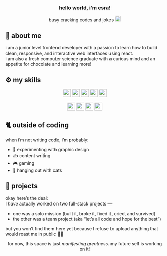 <h3 align="center"> hello world, i’m <strong>esra!</strong></h3>
<p align="center"> busy cracking codes and jokes <img src="https://gifcity.carrd.co/assets/images/gallery12/a3a140ab.gif?v=e3c0bc0f" height="18"/> </p>

## 🚀 about me

i am a junior level frontend developer with a passion to learn how to build clean, responsive, and interactive web interfaces using react.  
i am also a fresh computer science graduate with a curious mind and an appetite for chocolate and learning more!

## ⚙️ my skills
<p align="center">
<img src="https://img.shields.io/badge/Figma-F24E1E?style=for-the-badge&logo=figma&logoColor=white" height="25"/> <img src="https://img.shields.io/badge/HTML5-E34F26?style=for-the-badge&logo=html5&logoColor=white" height="25"/> <img src="https://img.shields.io/badge/JavaScript-323330?style=for-the-badge&logo=javascript&logoColor=F7DF1E" height="25"/> <img src="https://img.shields.io/badge/Tailwind_CSS-grey?style=for-the-badge&logo=tailwind-css&logoColor=38B2AC" height="25"/> <img src="https://img.shields.io/badge/React-20232A?style=for-the-badge&logo=react&logoColor=61DAFB" height="25"/>
</p>
<p align="center">
<img src="https://img.shields.io/badge/Node.js-339933?style=for-the-badge&logo=nodedotjs&logoColor=white" height="25"/> <img src="https://img.shields.io/badge/express.js-000000?style=for-the-badge&logo=express&logoColor=white" height="25"/> <img src="https://img.shields.io/badge/PostgreSQL-316192?style=for-the-badge&logo=postgresql&logoColor=white" height="25"/> <img src="https://img.shields.io/badge/Sequelize-52B0E7?logo=sequelize&logoColor=fff" height="25"/>
</p>

## 🐈 outside of coding

when i’m not writing code, i’m probably:

- 🎨 experimenting with graphic design
- ✍️ content writing
- 🎮 gaming 
- 🐾 hanging out with cats

## 📝 projects

okay here’s the deal:  
I *have* actually worked on two full-stack projects —  
- one was a solo mission (built it, broke it, fixed it, cried, and survived)  
- the other was a team project (aka “let’s all code and hope for the best”)

but you won’t find them here yet because I refuse to upload anything that would roast me in public 😶‍🌫️
<p align="center">
for now, this space is just <i>manifesting greatness</i>.  
my future self is working on it!
</p>
